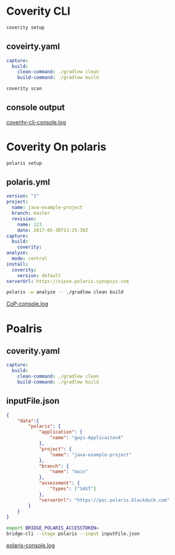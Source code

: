 
# Coverity CLI
```sh
coverity setup
```
## coveirty.yaml
```yaml
capture:
  build:
    clean-command: ./gradlew clean
    build-command: ./gradlew build

```
```sh
coverity scan
```
## console output
[coverity-cli-console.log](coverity-cli-console.log)

# Coverity On polaris
```sh
polaris setup
```
## polaris.yml
```yaml
version: "1"
project:
  name: java-example-project
  branch: master
  revision:
    name: 123
    date: 2017-05-30T13:25:30Z
capture:
  build:
    coverity:
analyze:
  mode: central
install:
  coverity:
    version: default
serverUrl: https://sipse.polaris.synopsys.com
```

```sh
polaris -w analyze -- ./gradlew clean build
```

[CoP-console.log](CoP-console.log)

# Poalris 
## coverity.yaml
```yaml
capture:
  build:
    clean-command: ./gradlew clean
    build-command: ./gradlew build
```
## inputFile.json
```json
{
    "data":{
        "polaris": {
            "application": {
                "name": "gwyi-Applicaiton4"
            },
            "project": {
                "name": "java-example-project"
            },
            "branch": {
                "name": "main"
            },
            "assessment": {
                "types": ["SAST"]
            },
            "serverUrl": "https://poc.polaris.blackduck.com"
        }
    }
}
```

```sh
export BRIDGE_POLARIS_ACCESSTOKEN=
bridge-cli --stage polaris --input inputFile.json
```

[polaris-console.log](polaris-console.log)
